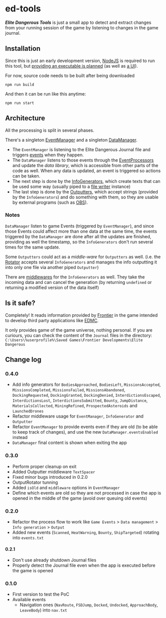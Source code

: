 # ed-tools

**_Elite Dangerous Tools_** is just a small app to detect and extract changes from your running session of the game by listening to changes in the game journal.

## Installation

Since this is just an early development version, [NodeJS](https://nodejs.org/) is required to run this tool, but [providing an executable is planned](https://github.com/danikaze/ed-tools/issues/12) (as well as [a UI](https://github.com/danikaze/ed-tools/issues/11)).

For now, source code needs to be built after being downloaded

```
npm run build
```

And then it can be run like this anytime:

```
npm run start
```

## Architecture

All the processing is split in several phases.

There's a singleton [EventManager](src/ed/event-manager.ts) and a singleton [DataManager](src/ed/data-manager.ts).

- The `EventManager` is listening to the Elite Dangerous Journal file and triggers [events](src/ed/interfaces.ts) when they happen.
- The `DataManager` listens to those events through the [EventProcessors](src/event-processors) and update the _data library_, which is accessible from other parts of the code as well. When any data is updated, an event is triggered so actions can be taken.
- The next step is done by the [InfoGenerators](src/info-generators), which create texts that can be used some way (usually piped to a [file writer](src/outputters/write-file.ts) instance)
- The last step is done by the [Outputters](src/outputters), which accept strings (provided by the `InfoGenerators`) and do something with them, so they are usable by external programs (such as [OBS](https://obsproject.com/)).

### Notes

`DataManager` listen to game Events (triggered by `EventManager`), and since those Events could affect more than one data at the same time, the events triggered by the `DataManager` are done after all the updates are finished, providing as well the timestamp, so the `InfoGenerators` don't run several times for the same update.

Some `Outputters` could act as a _middle-ware_ for `Outputters` as well. (i.e. the [Rotator](src/outputters/rotator.ts) accepts several `InfoGenerators` and manages the info outputting it into only one file via another piped `Outputter`)

There are [middlewares](src/info-generators/middleware) for the `InfoGenerators` as well. They take the incoming data and can cancel the generation (by returning `undefined` or returning a modified version of the data itself)

## Is it safe?

Completely!
It reads information provided by [Frontier](https://frontier.co.uk/) in the game intended to develop third party applications like [EDMC](https://github.com/EDCD/EDMarketConnector).

It only provides game of the game universe, nothing personal.
If you are curiours, you can check the content of the `Journal` files in the directory: `C:\Users\%userprofile%\Saved Games\Frontier Developments\Elite Dangerous`

## Change log

### 0.4.0

- Add info generators for `BodiesApproached`, `BodiesLeft`, `MissionsAccepted`, `MissionsCompleted`, `MissionsFailed`, `MissionsAbandoned`, `DockingRequested`, `DockingGranted`, `DockingDenied`, `InterdictionsEscaped`, `InterdictionsLost`, `InterdictionsSubmitted`, `Bounty`, `JumpDistance`, `MaterialsCollected`, `MiningRefined`, `ProspectedAsteroids` and `LaunchedDrones`
- Refactor middleware usage for `EventManager`, `InfoGenerator` and `Outputter`
- Refactor `EventManager` to provide events even if they are old (to be able to keep track of changes), and use the new `DataManager.eventsEnabled` instead
- `DataManager` final content is shown when exiting the app

### 0.3.0

- Perform proper cleanup on exit
- Added Outputter middleware `TextSpacer`
- Fixed minor bugs introduced in 0.2.0
- OutputRotator tunning
- Added `isOld` and `middleware` options in `EventManager`
- Define which events are old so they are not processed in case the app is opened in the middle of the game (avoid over queuing old events)

### 0.2.0

- Refactor the process flow to work like `Game Events` > `Data management` > `Info generation` > `Output`
- Added new events (`Scanned`, `HeatWarning`, `Bounty`, `ShipTargeted`) rotating into `events.txt`

#### 0.2.1

- Don't use already shutdown Journal files
- Properly detect the Journal file even when the app is executed before the game is opened

### 0.1.0

- First version to test the PoC
- Available events
  - Navigation ones (`NavRoute`, `FSDJump`, `Docked`, `Undocked`, `ApproachBody`, `LeaveBody`) into `nav.txt`

